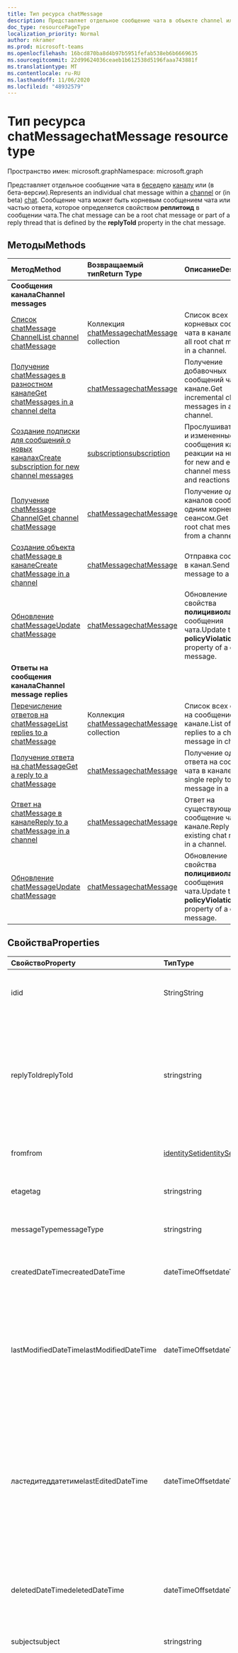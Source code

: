 ```yaml
---
title: Тип ресурса chatMessage
description: Представляет отдельное сообщение чата в объекте channel или chat. Сообщение чата может быть корневым сообщением чата или частью потока, определенного свойством **реплитоид** в сообщении чата.
doc_type: resourcePageType
localization_priority: Normal
author: nkramer
ms.prod: microsoft-teams
ms.openlocfilehash: 16bcd870ba8d4b97b5951fefab538eb6b6669635
ms.sourcegitcommit: 22d99624036ceaeb1b612538d5196faaa743881f
ms.translationtype: MT
ms.contentlocale: ru-RU
ms.lasthandoff: 11/06/2020
ms.locfileid: "48932579"
---
```

# <a name="chatmessage-resource-type"></a><span data-ttu-id="d00c1-104">Тип ресурса chatMessage</span><span class="sxs-lookup"><span data-stu-id="d00c1-104">chatMessage resource type</span></span>

<span data-ttu-id="d00c1-105">Пространство имен: microsoft.graph</span><span class="sxs-lookup"><span data-stu-id="d00c1-105">Namespace: microsoft.graph</span></span>

<span data-ttu-id="d00c1-106">Представляет отдельное сообщение чата в [беседе](/graph/api/resources/chat?view=graph-rest-beta&preserve-view=true)по [каналу](./channel.md) или (в бета-версии).</span><span class="sxs-lookup"><span data-stu-id="d00c1-106">Represents an individual chat message within a [channel](./channel.md) or (in beta) [chat](/graph/api/resources/chat?view=graph-rest-beta&preserve-view=true).</span></span> <span data-ttu-id="d00c1-107">Сообщение чата может быть корневым сообщением чата или частью ответа, которое определяется свойством **реплитоид** в сообщении чата.</span><span class="sxs-lookup"><span data-stu-id="d00c1-107">The chat message can be a root chat message or part of a reply thread that is defined by the **replyToId** property in the chat message.</span></span>

## <a name="methods"></a><span data-ttu-id="d00c1-108">Методы</span><span class="sxs-lookup"><span data-stu-id="d00c1-108">Methods</span></span>

| <span data-ttu-id="d00c1-109">Метод</span><span class="sxs-lookup"><span data-stu-id="d00c1-109">Method</span></span>       | <span data-ttu-id="d00c1-110">Возвращаемый тип</span><span class="sxs-lookup"><span data-stu-id="d00c1-110">Return Type</span></span>  |<span data-ttu-id="d00c1-111">Описание</span><span class="sxs-lookup"><span data-stu-id="d00c1-111">Description</span></span>|
|:---------------|:--------|:----------|
|<span data-ttu-id="d00c1-112">**Сообщения канала**</span><span class="sxs-lookup"><span data-stu-id="d00c1-112">**Channel messages**</span></span>| | |
|[<span data-ttu-id="d00c1-113">Список chatMessage Channel</span><span class="sxs-lookup"><span data-stu-id="d00c1-113">List channel chatMessage</span></span>](../api/channel-list-messages.md) | <span data-ttu-id="d00c1-114">Коллекция [chatMessage](chatmessage.md)</span><span class="sxs-lookup"><span data-stu-id="d00c1-114">[chatMessage](chatmessage.md) collection</span></span> | <span data-ttu-id="d00c1-115">Список всех корневых сообщений чата в канале.</span><span class="sxs-lookup"><span data-stu-id="d00c1-115">List of all root chat messages in a channel.</span></span>|
|[<span data-ttu-id="d00c1-116">Получение chatMessages в разностном канале</span><span class="sxs-lookup"><span data-stu-id="d00c1-116">Get chatMessages in a channel delta</span></span>](../api/chatmessage-delta.md)  | [<span data-ttu-id="d00c1-117">chatMessage</span><span class="sxs-lookup"><span data-stu-id="d00c1-117">chatMessage</span></span>](../resources/chatmessage.md) | <span data-ttu-id="d00c1-118">Получение добавочных сообщений чата в канале.</span><span class="sxs-lookup"><span data-stu-id="d00c1-118">Get incremental chat messages in a channel.</span></span> |
|[<span data-ttu-id="d00c1-119">Создание подписки для сообщений о новых каналах</span><span class="sxs-lookup"><span data-stu-id="d00c1-119">Create subscription for new channel messages</span></span>](../api/subscription-post-subscriptions.md) | [<span data-ttu-id="d00c1-120">subscription</span><span class="sxs-lookup"><span data-stu-id="d00c1-120">subscription</span></span>](subscription.md) | <span data-ttu-id="d00c1-121">Прослушивать новые и измененные сообщения каналов и реакции на них.</span><span class="sxs-lookup"><span data-stu-id="d00c1-121">Listen for new and edited channel messages, and reactions to them.</span></span> |
|[<span data-ttu-id="d00c1-122">Получение chatMessage Channel</span><span class="sxs-lookup"><span data-stu-id="d00c1-122">Get channel chatMessage</span></span>](../api/channel-get-message.md) | [<span data-ttu-id="d00c1-123">chatMessage</span><span class="sxs-lookup"><span data-stu-id="d00c1-123">chatMessage</span></span>](chatmessage.md) | <span data-ttu-id="d00c1-124">Получение одного из каналов сообщения с одним корневым сеансом.</span><span class="sxs-lookup"><span data-stu-id="d00c1-124">Get a single root chat message from a channel.</span></span>|
|[<span data-ttu-id="d00c1-125">Создание объекта chatMessage в канале</span><span class="sxs-lookup"><span data-stu-id="d00c1-125">Create chatMessage in a channel</span></span>](../api/channel-post-message.md) | [<span data-ttu-id="d00c1-126">chatMessage</span><span class="sxs-lookup"><span data-stu-id="d00c1-126">chatMessage</span></span>](../resources/chatmessage.md) | <span data-ttu-id="d00c1-127">Отправка сообщения в канал.</span><span class="sxs-lookup"><span data-stu-id="d00c1-127">Send a message to a channel.</span></span> |
|[<span data-ttu-id="d00c1-128">Обновление chatMessage</span><span class="sxs-lookup"><span data-stu-id="d00c1-128">Update chatMessage</span></span>](../api/chatmessage-update.md)|[<span data-ttu-id="d00c1-129">chatMessage</span><span class="sxs-lookup"><span data-stu-id="d00c1-129">chatMessage</span></span>](chatmessage.md)| <span data-ttu-id="d00c1-130">Обновление свойства **полицивиолатион** сообщения чата.</span><span class="sxs-lookup"><span data-stu-id="d00c1-130">Update the **policyViolation** property of a chat message.</span></span>|
|<span data-ttu-id="d00c1-131">**Ответы на сообщения канала**</span><span class="sxs-lookup"><span data-stu-id="d00c1-131">**Channel message replies**</span></span>| | |
|[<span data-ttu-id="d00c1-132">Перечисление ответов на chatMessage</span><span class="sxs-lookup"><span data-stu-id="d00c1-132">List replies to a chatMessage</span></span>](../api/channel-list-messagereplies.md) | <span data-ttu-id="d00c1-133">Коллекция [chatMessage](chatmessage.md)</span><span class="sxs-lookup"><span data-stu-id="d00c1-133">[chatMessage](chatmessage.md) collection</span></span>| <span data-ttu-id="d00c1-134">Список всех ответов на сообщение чата в канале.</span><span class="sxs-lookup"><span data-stu-id="d00c1-134">List of all replies to a chat message in channel.</span></span>|
|[<span data-ttu-id="d00c1-135">Получение ответа на chatMessage</span><span class="sxs-lookup"><span data-stu-id="d00c1-135">Get a reply to a chatMessage</span></span>](../api/channel-get-messagereply.md) | [<span data-ttu-id="d00c1-136">chatMessage</span><span class="sxs-lookup"><span data-stu-id="d00c1-136">chatMessage</span></span>](chatmessage.md)| <span data-ttu-id="d00c1-137">Получение одного ответа на сообщение чата в канале.</span><span class="sxs-lookup"><span data-stu-id="d00c1-137">Get a single reply to a chat message in a channel.</span></span>|
|[<span data-ttu-id="d00c1-138">Ответ на chatMessage в канале</span><span class="sxs-lookup"><span data-stu-id="d00c1-138">Reply to a chatMessage in a channel</span></span>](../api/channel-post-messagereply.md) | [<span data-ttu-id="d00c1-139">chatMessage</span><span class="sxs-lookup"><span data-stu-id="d00c1-139">chatMessage</span></span>](chatmessage.md)| <span data-ttu-id="d00c1-140">Ответ на существующее сообщение чата в канале.</span><span class="sxs-lookup"><span data-stu-id="d00c1-140">Reply to an existing chat message in a channel.</span></span>|
|[<span data-ttu-id="d00c1-141">Обновление chatMessage</span><span class="sxs-lookup"><span data-stu-id="d00c1-141">Update chatMessage</span></span>](../api/chatmessage-update.md)|[<span data-ttu-id="d00c1-142">chatMessage</span><span class="sxs-lookup"><span data-stu-id="d00c1-142">chatMessage</span></span>](chatmessage.md)| <span data-ttu-id="d00c1-143">Обновление свойства **полицивиолатион** сообщения чата.</span><span class="sxs-lookup"><span data-stu-id="d00c1-143">Update the **policyViolation** property of a chat message.</span></span>|

## <a name="properties"></a><span data-ttu-id="d00c1-144">Свойства</span><span class="sxs-lookup"><span data-stu-id="d00c1-144">Properties</span></span>

| <span data-ttu-id="d00c1-145">Свойство</span><span class="sxs-lookup"><span data-stu-id="d00c1-145">Property</span></span>   | <span data-ttu-id="d00c1-146">Тип</span><span class="sxs-lookup"><span data-stu-id="d00c1-146">Type</span></span> |<span data-ttu-id="d00c1-147">Описание</span><span class="sxs-lookup"><span data-stu-id="d00c1-147">Description</span></span>|
|:---------------|:--------|:----------|
|<span data-ttu-id="d00c1-148">id</span><span class="sxs-lookup"><span data-stu-id="d00c1-148">id</span></span>|<span data-ttu-id="d00c1-149">String</span><span class="sxs-lookup"><span data-stu-id="d00c1-149">String</span></span>| <span data-ttu-id="d00c1-150">Только для чтения.</span><span class="sxs-lookup"><span data-stu-id="d00c1-150">Read-only.</span></span> <span data-ttu-id="d00c1-151">Уникальный идентификатор сообщения.</span><span class="sxs-lookup"><span data-stu-id="d00c1-151">Unique Id of the message.</span></span>|
|<span data-ttu-id="d00c1-152">replyToId</span><span class="sxs-lookup"><span data-stu-id="d00c1-152">replyToId</span></span>| <span data-ttu-id="d00c1-153">string</span><span class="sxs-lookup"><span data-stu-id="d00c1-153">string</span></span> | <span data-ttu-id="d00c1-154">Только для чтения.</span><span class="sxs-lookup"><span data-stu-id="d00c1-154">Read-only.</span></span> <span data-ttu-id="d00c1-155">Идентификатор родительского сообщения чата или сообщения корневого сеанса беседы в цепочке.</span><span class="sxs-lookup"><span data-stu-id="d00c1-155">Id of the parent chat message or root chat message of the thread.</span></span> <span data-ttu-id="d00c1-156">(Применяется только к сообщениям чата в каналах без чатов)</span><span class="sxs-lookup"><span data-stu-id="d00c1-156">(Only applies to chat messages in channels not chats)</span></span> |
|<span data-ttu-id="d00c1-157">from</span><span class="sxs-lookup"><span data-stu-id="d00c1-157">from</span></span>|[<span data-ttu-id="d00c1-158">identitySet</span><span class="sxs-lookup"><span data-stu-id="d00c1-158">identitySet</span></span>](identityset.md)| <span data-ttu-id="d00c1-159">Только для чтения.</span><span class="sxs-lookup"><span data-stu-id="d00c1-159">Read only.</span></span> <span data-ttu-id="d00c1-160">Сведения об отправителе сообщения чата.</span><span class="sxs-lookup"><span data-stu-id="d00c1-160">Details of the sender of the chat message.</span></span>|
|<span data-ttu-id="d00c1-161">etag</span><span class="sxs-lookup"><span data-stu-id="d00c1-161">etag</span></span>| <span data-ttu-id="d00c1-162">string</span><span class="sxs-lookup"><span data-stu-id="d00c1-162">string</span></span> | <span data-ttu-id="d00c1-163">Только для чтения.</span><span class="sxs-lookup"><span data-stu-id="d00c1-163">Read-only.</span></span> <span data-ttu-id="d00c1-164">Номер версии сообщения чата.</span><span class="sxs-lookup"><span data-stu-id="d00c1-164">Version number of the chat message.</span></span> |
|<span data-ttu-id="d00c1-165">messageType</span><span class="sxs-lookup"><span data-stu-id="d00c1-165">messageType</span></span>|<span data-ttu-id="d00c1-166">string</span><span class="sxs-lookup"><span data-stu-id="d00c1-166">string</span></span>|<span data-ttu-id="d00c1-167">Тип сообщения чата.</span><span class="sxs-lookup"><span data-stu-id="d00c1-167">The type of chat message.</span></span> <span data-ttu-id="d00c1-168">Возможные значения: `message` .</span><span class="sxs-lookup"><span data-stu-id="d00c1-168">The possible values are: `message`.</span></span>|
|<span data-ttu-id="d00c1-169">createdDateTime</span><span class="sxs-lookup"><span data-stu-id="d00c1-169">createdDateTime</span></span>|<span data-ttu-id="d00c1-170">dateTimeOffset</span><span class="sxs-lookup"><span data-stu-id="d00c1-170">dateTimeOffset</span></span>|<span data-ttu-id="d00c1-171">Только для чтения.</span><span class="sxs-lookup"><span data-stu-id="d00c1-171">Read only.</span></span> <span data-ttu-id="d00c1-172">Метка времени создания сообщения чата.</span><span class="sxs-lookup"><span data-stu-id="d00c1-172">Timestamp of when the chat message was created.</span></span>|
|<span data-ttu-id="d00c1-173">lastModifiedDateTime</span><span class="sxs-lookup"><span data-stu-id="d00c1-173">lastModifiedDateTime</span></span>|<span data-ttu-id="d00c1-174">dateTimeOffset</span><span class="sxs-lookup"><span data-stu-id="d00c1-174">dateTimeOffset</span></span>|<span data-ttu-id="d00c1-175">Только для чтения.</span><span class="sxs-lookup"><span data-stu-id="d00c1-175">Read only.</span></span> <span data-ttu-id="d00c1-176">Временная метка при создании сообщения чата (первоначальный параметр) или редактировании, в том числе при добавлении или удалении реакции.</span><span class="sxs-lookup"><span data-stu-id="d00c1-176">Timestamp when the chat message is created (initial setting) or edited, including when a reaction is added or removed.</span></span> |
|<span data-ttu-id="d00c1-177">ластедитеддатетиме</span><span class="sxs-lookup"><span data-stu-id="d00c1-177">lastEditedDateTime</span></span>|<span data-ttu-id="d00c1-178">dateTimeOffset</span><span class="sxs-lookup"><span data-stu-id="d00c1-178">dateTimeOffset</span></span>|<span data-ttu-id="d00c1-179">Только для чтения.</span><span class="sxs-lookup"><span data-stu-id="d00c1-179">Read only.</span></span> <span data-ttu-id="d00c1-180">Временная метка при внесении изменений в сообщение чата.</span><span class="sxs-lookup"><span data-stu-id="d00c1-180">Timestamp when edits to the chat message were made.</span></span> <span data-ttu-id="d00c1-181">Запускает в пользовательском интерфейсе Microsoft Teams флаг "отредактирован".</span><span class="sxs-lookup"><span data-stu-id="d00c1-181">Triggers an "Edited" flag in the Microsoft Teams UI.</span></span> <span data-ttu-id="d00c1-182">Если не выполняется никаких изменений, значение — `null` .</span><span class="sxs-lookup"><span data-stu-id="d00c1-182">If no edits are made the value is `null`.</span></span>|
|<span data-ttu-id="d00c1-183">deletedDateTime</span><span class="sxs-lookup"><span data-stu-id="d00c1-183">deletedDateTime</span></span>|<span data-ttu-id="d00c1-184">dateTimeOffset</span><span class="sxs-lookup"><span data-stu-id="d00c1-184">dateTimeOffset</span></span>|<span data-ttu-id="d00c1-185">Только для чтения.</span><span class="sxs-lookup"><span data-stu-id="d00c1-185">Read only.</span></span> <span data-ttu-id="d00c1-186">Временная метка, в которой сообщение чата удалено, или значение null, если оно не удалено.</span><span class="sxs-lookup"><span data-stu-id="d00c1-186">Timestamp at which the chat message was deleted, or null if not deleted.</span></span> |
|<span data-ttu-id="d00c1-187">subject</span><span class="sxs-lookup"><span data-stu-id="d00c1-187">subject</span></span>|<span data-ttu-id="d00c1-188">string</span><span class="sxs-lookup"><span data-stu-id="d00c1-188">string</span></span>| <span data-ttu-id="d00c1-189">Тема сообщения чата в виде открытого текста.</span><span class="sxs-lookup"><span data-stu-id="d00c1-189">The subject of the chat message, in plaintext.</span></span>|
|<span data-ttu-id="d00c1-190">body</span><span class="sxs-lookup"><span data-stu-id="d00c1-190">body</span></span>|[<span data-ttu-id="d00c1-191">itemBody</span><span class="sxs-lookup"><span data-stu-id="d00c1-191">itemBody</span></span>](itembody.md)|<span data-ttu-id="d00c1-192">Представление содержимого сообщения чата в формате обычного текста или в формате HTML.</span><span class="sxs-lookup"><span data-stu-id="d00c1-192">Plaintext/HTML representation of the content of the chat message.</span></span> <span data-ttu-id="d00c1-193">Представление определяется параметром contentType в тексте.</span><span class="sxs-lookup"><span data-stu-id="d00c1-193">Representation is specified by the contentType inside the body.</span></span> <span data-ttu-id="d00c1-194">Если сообщение чата содержит [чатмессажементион](chatmessagemention.md), содержимое всегда находится в формате HTML.</span><span class="sxs-lookup"><span data-stu-id="d00c1-194">The content is always in HTML if the chat message contains a [chatMessageMention](chatmessagemention.md).</span></span> |
|<span data-ttu-id="d00c1-195">summary</span><span class="sxs-lookup"><span data-stu-id="d00c1-195">summary</span></span>|<span data-ttu-id="d00c1-196">string</span><span class="sxs-lookup"><span data-stu-id="d00c1-196">string</span></span>| <span data-ttu-id="d00c1-197">Сводный текст сообщения чата, которое можно использовать для push-уведомлений и сводных представлений, а также для обратного просмотра.</span><span class="sxs-lookup"><span data-stu-id="d00c1-197">Summary text of the chat message that could be used for push notifications and summary views or fall back views.</span></span> <span data-ttu-id="d00c1-198">Применяется только к сообщениям разговора по каналу, а не к сообщениям в чате.</span><span class="sxs-lookup"><span data-stu-id="d00c1-198">Only applies to channel chat messages, not chat messages in a chat.</span></span> |
|<span data-ttu-id="d00c1-199">attachments</span><span class="sxs-lookup"><span data-stu-id="d00c1-199">attachments</span></span>|<span data-ttu-id="d00c1-200">Коллекция [chatMessageAttachment](chatmessageattachment.md)</span><span class="sxs-lookup"><span data-stu-id="d00c1-200">[chatMessageAttachment](chatmessageattachment.md) collection</span></span> |<span data-ttu-id="d00c1-201">Вложенные файлы.</span><span class="sxs-lookup"><span data-stu-id="d00c1-201">Attached files.</span></span> <span data-ttu-id="d00c1-202">В настоящее время вложения доступны только для чтения. Отправка вложений не поддерживается.</span><span class="sxs-lookup"><span data-stu-id="d00c1-202">Attachments are currently read-only – sending attachments is not supported.</span></span> |
|<span data-ttu-id="d00c1-203">mentions</span><span class="sxs-lookup"><span data-stu-id="d00c1-203">mentions</span></span>|<span data-ttu-id="d00c1-204">Коллекция [chatMessageMention](chatmessagemention.md)</span><span class="sxs-lookup"><span data-stu-id="d00c1-204">[chatMessageMention](chatmessagemention.md) collection</span></span>| <span data-ttu-id="d00c1-205">Список сущностей, упоминаемых в сообщении чата.</span><span class="sxs-lookup"><span data-stu-id="d00c1-205">List of entities mentioned in the chat message.</span></span> <span data-ttu-id="d00c1-206">В настоящее время поддерживаются значения user, bot, team и channel.</span><span class="sxs-lookup"><span data-stu-id="d00c1-206">Currently supports user, bot, team, channel.</span></span>|
|<span data-ttu-id="d00c1-207">importance</span><span class="sxs-lookup"><span data-stu-id="d00c1-207">importance</span></span>| <span data-ttu-id="d00c1-208">string</span><span class="sxs-lookup"><span data-stu-id="d00c1-208">string</span></span> | <span data-ttu-id="d00c1-209">Важность сообщения чата.</span><span class="sxs-lookup"><span data-stu-id="d00c1-209">The importance of the chat message.</span></span> <span data-ttu-id="d00c1-210">Допустимые значения: `normal`, `high`, `urgent`.</span><span class="sxs-lookup"><span data-stu-id="d00c1-210">The possible values are: `normal`, `high`, `urgent`.</span></span>|
| <span data-ttu-id="d00c1-211">полицивиолатион</span><span class="sxs-lookup"><span data-stu-id="d00c1-211">policyViolation</span></span> | [<span data-ttu-id="d00c1-212">чатмессажеполицивиолатион</span><span class="sxs-lookup"><span data-stu-id="d00c1-212">chatMessagePolicyViolation</span></span>](../resources/chatmessagepolicyviolation.md) |<span data-ttu-id="d00c1-213">Определяет свойства нарушения политики, заданные с помощью приложения предотвращения потери данных (DLP).</span><span class="sxs-lookup"><span data-stu-id="d00c1-213">Defines the properties of a policy violation set by a data loss prevention (DLP) application.</span></span>|
|<span data-ttu-id="d00c1-214">языковые стандарты</span><span class="sxs-lookup"><span data-stu-id="d00c1-214">locale</span></span>|<span data-ttu-id="d00c1-215">string</span><span class="sxs-lookup"><span data-stu-id="d00c1-215">string</span></span>|<span data-ttu-id="d00c1-216">Язык сообщения чата, заданное клиентом.</span><span class="sxs-lookup"><span data-stu-id="d00c1-216">Locale of the chat message set by the client.</span></span>|

## <a name="json-representation"></a><span data-ttu-id="d00c1-217">Представление в формате JSON</span><span class="sxs-lookup"><span data-stu-id="d00c1-217">JSON representation</span></span>

<span data-ttu-id="d00c1-218">Ниже указано представление ресурса в формате JSON.</span><span class="sxs-lookup"><span data-stu-id="d00c1-218">The following is a JSON representation of the resource.</span></span>

<!-- {
  "blockType": "resource",
  "optionalProperties": [
    "deleted",
    "deletedDateTime",
    "attachments",
    "importance",
    "mentions",
    "subject",
    "summary",
    "policyViolation",
    "locale"
  ],
  "baseType": "microsoft.graph.entity",
  "@odata.type": "microsoft.graph.chatMessage"
}-->

```json
{
  "id": "string (identifier)",
  "replyToId": "string (identifier)",
  "from": {"@odata.type": "microsoft.graph.identitySet"},
  "etag": "string",
  "messageType": "string",
  "createdDateTime": "string (timestamp)",
  "lastModifiedDateTime": "string (timestamp)",
  "deletedDateTime": "string (timestamp)",
  "subject": "string",
  "body": {"@odata.type": "microsoft.graph.itemBody"},
  "summary": "string",
  "attachments": [{"@odata.type": "microsoft.graph.chatMessageAttachment"}],
  "mentions": [{"@odata.type": "microsoft.graph.chatMessageMention"}],
  "importance": "string",
  "policyViolation": {"@odata.type": "microsoft.graph.chatMessagePolicyViolation"},
  "locale": "string"
}
```

<!-- uuid: 8fcb5dbc-d5aa-4681-8e31-b001d5168d79
2015-10-25 14:57:30 UTC -->
<!--
{
  "type": "#page.annotation",
  "description": "chat message resource",
  "keywords": "",
  "section": "documentation",
  "tocPath": "",
  "suppressions": []
}
-->
